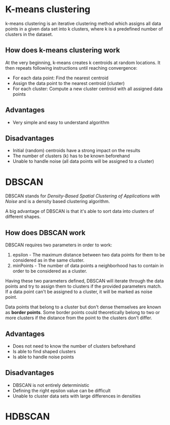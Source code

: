 <!--
https://medium.com/@elutins/dbscan-what-is-it-when-to-use-it-how-to-use-it-8bd506293818
-->

# K-means clustering
k-means clustering is an iterative clustering method which assigns all data points in a given data set
into k clusters, where k is a predefined number of clusters in the dataset.

## How does k-means clustering work
At the very beginning, k-means creates k centroids at random locations.
It then repeats following instructions until reaching convergence:

- For each data point: Find the nearest centroid
- Assign the data point to the nearest centroid (cluster)
- For each cluster: Compute a new cluster centroid with all assigned data points

## Advantages
- Very simple and easy to understand algorithm

## Disadvantages
- Initial (random) centroids have a strong impact on the results
- The number of clusters (k) has to be known beforehand
- Unable to handle noise (all data points will be assigned to a cluster)

# DBSCAN
DBSCAN stands for *Density-Based Spatial Clustering of Applications with Noise*
and is a density based clustering algorithm.

A big advantage of DBSCAN is that it's able to sort data into clusters
of different shapes.

## How does DBSCAN work
DBSCAN requires two parameters in order to work:
1. epsilon - The maximum distance between two data points for them to be considered as in the same cluster.
2. minPoints - The number of data points a neighborhood has to contain in order to be considered as a cluster.

Having these two parameters defined, DBSCAN will iterate through the data points
and try to assign them to clusters if the provided parameters match.
If a data point can't be assigned to a cluster, it will be marked as noise point.

Data points that belong to a cluster but don't dense themselves are known
as **border points**. Some border points could theoretically belong to two or more clusters
if the distance from the point to the clusters don't differ. 

## Advantages
- Does not need to know the number of clusters beforehand
- Is able to find shaped clusters
- Is able to handle noise points

## Disadvantages
- DBSCAN is not entirely deterministic
- Defining the right epsilon value can be difficult
- Unable to cluster data sets with large differences in densities

# HDBSCAN
